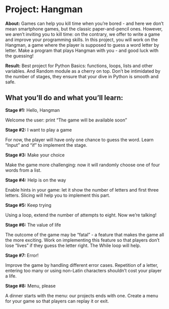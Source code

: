 # Project: Hangman

**About:** Games can help you kill time when you’re bored - and here we don’t mean smartphone games, but the classic paper-and-pencil ones. However, we aren’t inviting you to kill time: on the contrary, we offer to write a game and improve your programming skills. In this project, you will work on the Hangman, a game where the player is supposed to guess a word letter by letter. Make a program that plays Hangman with you - and good luck with the guessing!

**Result:** Best project for Python Basics: functions, loops, lists and other variables. And Random module as a cherry on top. Don’t be intimidated by the number of stages, they ensure that your dive in Python is smooth and safe.

## What you’ll do and what you’ll learn:

**Stage #1:** Hello, Hangman

Welcome the user: print “The game will be available soon”

**Stage #2:** I want to play a game

For now, the player will have only one chance to guess the word. Learn “Input” and “if” to implement the stage.

**Stage #3:** Make your choice

Make the game more challenging: now it will randomly choose one of four words from a list.

**Stage #4:** Help is on the way

Enable hints in your game: let it show the number of letters and first three letters. Slicing will help you to implement this part.

**Stage #5:** Keep trying

Using a loop, extend the number of attempts to eight. Now we’re talking!

**Stage #6:** The value of life

The outcome of the game may be “fatal” - a feature that makes the game all the more exciting. Work on implementing this feature so that players don’t lose “lives” if they guess the letter right. The While loop will help.

**Stage #7:** Error!

Improve the game by handling different error cases. Repetition of a letter, entering too many or using non-Latin characters shouldn’t cost your player a life.

**Stage #8:** Menu, please

A dinner starts with the menu: our projects ends with one. Create a menu for your game so that players can replay it or exit.
